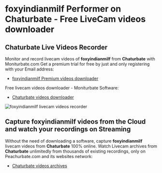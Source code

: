 # foxyindianmilf Performer on Chaturbate - Free LiveCam videos downloader

## Chaturbate Live Videos Recorder

Monitor and record livecam videos of **foxyindianmilf** from **Chaturbate** with Moniturbate.com
Get a premium trial for free by just and only registering with your Email address:
* [foxyindianmilf Premium videos downloader](https://moniturbate.com/request-demo-licence-key.html)

Free livecam videos downloader - Moniturbate Software:
* [Chaturbate videos downloader](https://moniturbate.com/moniturbate-download-software.html)

![foxyindianmilf livecam videos recorder](https://peachurnet.com/templates/moniturbate-software.png)


## Capture foxyindianmilf videos from the Cloud and watch your recordings on Streaming

Without the need of downloading a software, capture **foxyindianmilf** livecam videos from **Chaturbate** 100% online.
Watch Livecam archives from **Chaturbate** unlimitedly from thousands of existing recordings, only on Peachurbate.com and its websites network:
* [Chaturbate videos archives](https://peachurnet.com/)